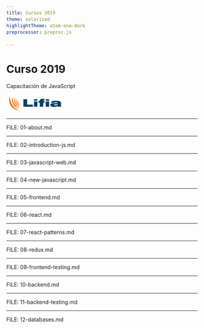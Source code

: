 ```yaml
---
title: Cursos 2019
theme: solarized
highlightTheme: atom-one-dark
preprocessor: preproc.js

---
```


# Curso 2019

Capacitación de JavaScript

[//]: <> (<img src="static/js.png" style="background:none; border:none; box-shadow:none; width: 10%; height: 10%;">)
[//]: <> (<img src="static/react.png" style="background:none; border:none; box-shadow:none; width: 10%; height: 10%;">)

<img src="static/lifia.png" style="background:none; border:none; box-shadow:none; width: 30%; height: 30%;">

---

FILE: 01-about.md

---

FILE: 02-introduction-js.md

---

FILE: 03-javascript-web.md

---

FILE: 04-new-javascript.md

---

FILE: 05-frontend.md

---

FILE: 06-react.md

---

FILE: 07-react-patterns.md

---

FILE: 08-redux.md

---

FILE: 09-frontend-testing.md

---

FILE: 10-backend.md

---

FILE: 11-backend-testing.md

---

FILE: 12-databases.md
